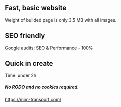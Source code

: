 ## Fast, basic website

Weight of builded page is only 3.5 MB with all images.

## SEO friendly

Google audits: SEO & Performance - 100%

## Quick in create

Time: under 2h.

##### No RODO and no cookies required.

https://mim-transport.com/
